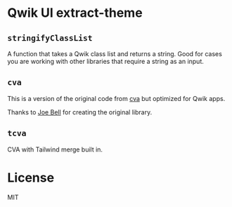 # Qwik UI extract-theme

## `stringifyClassList`

A function that takes a Qwik class list and returns a string.
Good for cases you are working with other libraries that require a string as an input.

## `cva`

This is a version of the original code from [cva](https://cva.style/) but optimized for Qwik apps.

Thanks to [Joe Bell](https://twitter.com/joebell_) for creating the original library.

## `tcva`

CVA with Tailwind merge built in.

# License

MIT
